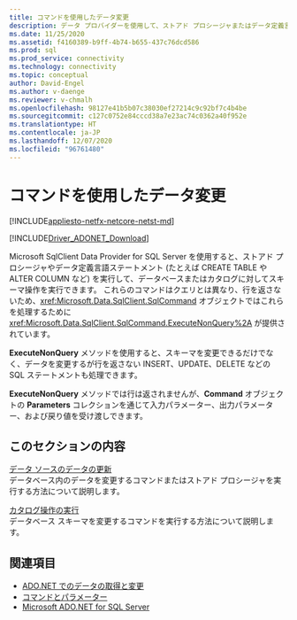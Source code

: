 ```yaml
---
title: コマンドを使用したデータ変更
description: データ プロバイダーを使用して、ストアド プロシージャまたはデータ定義言語 (DDL) のステートメントを実行する方法について説明します。
ms.date: 11/25/2020
ms.assetid: f4160389-b9ff-4b74-b655-437c76dcd586
ms.prod: sql
ms.prod_service: connectivity
ms.technology: connectivity
ms.topic: conceptual
author: David-Engel
ms.author: v-daenge
ms.reviewer: v-chmalh
ms.openlocfilehash: 98127e41b5b07c38030ef27214c9c92bf7c4b4be
ms.sourcegitcommit: c127c0752e84cccd38a7e23ac74c0362a40f952e
ms.translationtype: HT
ms.contentlocale: ja-JP
ms.lasthandoff: 12/07/2020
ms.locfileid: "96761480"
---
```

# <a name="using-commands-to-modify-data"></a>コマンドを使用したデータ変更

[!INCLUDE[appliesto-netfx-netcore-netst-md](../../includes/appliesto-netfx-netcore-netst-md.md)]

[!INCLUDE[Driver_ADONET_Download](../../includes/driver_adonet_download.md)]

Microsoft SqlClient Data Provider for SQL Server を使用すると、ストアド プロシージャやデータ定義言語ステートメント (たとえば CREATE TABLE や ALTER COLUMN など) を実行して、データベースまたはカタログに対してスキーマ操作を実行できます。 これらのコマンドはクエリとは異なり、行を返さないため、<xref:Microsoft.Data.SqlClient.SqlCommand> オブジェクトではこれらを処理するために <xref:Microsoft.Data.SqlClient.SqlCommand.ExecuteNonQuery%2A> が提供されています。

**ExecuteNonQuery** メソッドを使用すると、スキーマを変更できるだけでなく、データを変更するが行を返さない INSERT、UPDATE、DELETE などの SQL ステートメントも処理できます。

**ExecuteNonQuery** メソッドでは行は返されませんが、**Command** オブジェクトの **Parameters** コレクションを通じて入力パラメーター、出力パラメーター、および戻り値を受け渡しできます。

## <a name="in-this-section"></a>このセクションの内容

[データ ソースのデータの更新](update-data-inside-data-source.md)  
データベース内のデータを変更するコマンドまたはストアド プロシージャを実行する方法について説明します。

[カタログ操作の実行](perform-catalog-operations.md)  
データベース スキーマを変更するコマンドを実行する方法について説明します。

## <a name="see-also"></a>関連項目

- [ADO.NET でのデータの取得と変更](retrieving-modifying-data.md)
- [コマンドとパラメーター](commands-parameters.md)
- [Microsoft ADO.NET for SQL Server](microsoft-ado-net-sql-server.md)
